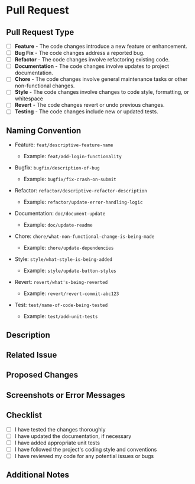 # Pull Request

## Pull Request Type
<!-- Select the appropriate type by replacing [ ] with [x] -->

- [ ] **Feature** - The code changes introduce a new feature or enhancement.
- [ ] **Bug Fix** - The code changes address a reported bug.
- [ ] **Refactor** - The code changes involve refactoring existing code.
- [ ] **Documentation** - The code changes involve updates to project documentation.
- [ ] **Chore** - The code changes involve general maintenance tasks or other non-functional changes.
- [ ] **Style** - The code changes involve changes to code style, formatting, or whitespace
- [ ] **Revert** - The code changes revert or undo previous changes.
- [ ] **Testing** - The code changes include new or updated tests.

## Naming Convention
<!-- Follow the naming convention below based on the selected type -->

- Feature: `feat/descriptive-feature-name`
    - Example: `feat/add-login-functionality`
  
- Bugfix: `bugfix/description-of-bug`
  - Example: `bugfix/fix-crash-on-submit`

- Refactor: `refactor/descriptive-refactor-description`
  - Example: `refactor/update-error-handling-logic`

- Documentation: `doc/document-update`
  - Example: `doc/update-readme`

- Chore: `chore/what-non-functional-change-is-being-made`
  - Example: `chore/update-dependencies`

- Style: `style/what-style-is-being-added`
  - Example: `style/update-button-styles`

- Revert: `revert/what's-being-reverted`
  - Example: `revert/revert-commit-abc123`

- Test: `test/name-of-code-being-tested`
  - Example: `test/add-unit-tests`

## Description
<!-- Briefly describe the pull request -->

## Related Issue
<!-- If there is an associated issue, link it here -->

## Proposed Changes
<!-- Describe the changes made in this pull request -->

## Screenshots or Error Messages
<!-- If applicable, include screenshots or error messages related to the changes -->

## Checklist
<!-- Mark the completed tasks with [x] -->
- [ ] I have tested the changes thoroughly
- [ ] I have updated the documentation, if necessary
- [ ] I have added appropriate unit tests
- [ ] I have followed the project's coding style and conventions
- [ ] I have reviewed my code for any potential issues or bugs

## Additional Notes
<!-- Add any additional notes or considerations for the reviewers -->
